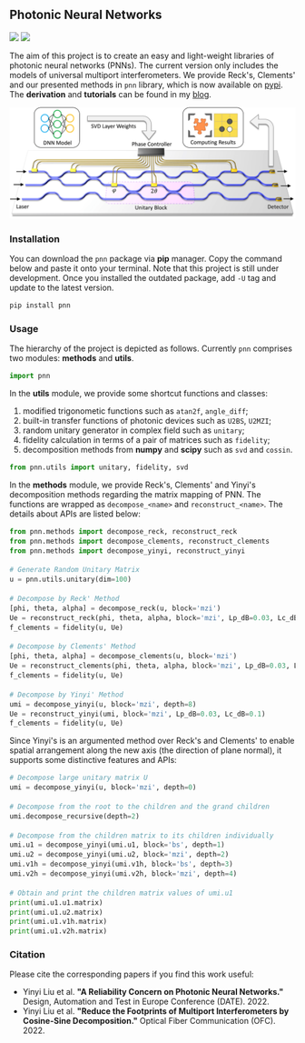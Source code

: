 ## Photonic Neural Networks

![](https://img.shields.io/badge/language-python-brightgreen) ![](https://img.shields.io/badge/release-v0.0.1-blue)

The aim of this project is to create an easy and light-weight libraries of photonic neural networks (PNNs). The current version only includes the models of universal multiport interferometers. We provide Reck's, Clements' and our presented methods in `pnn` library, which is now available on [pypi](https://pypi.org/project/pnn/). The **derivation** and **tutorials** can be found in my [blog](https://blog.liuyinyi.com/tag/d9CF8N7Mg/).

![](https://github.com/LIU-Yinyi/Photonic-Neural-Networks/blob/master/media/pnn-schematic.png)


### Installation
You can download the `pnn` package via **pip** manager. Copy the command below and paste it onto your terminal. Note that this project is still under development. Once you installed the outdated package, add `-U` tag and update to the latest version.

```bash
pip install pnn
```


### Usage
The hierarchy of the project is depicted as follows. Currently `pnn` comprises two modules: **methods** and **utils**. 

```python
import pnn
```

In the **utils** module, we provide some shortcut functions and classes:

1. modified trigonometic functions such as `atan2f`, `angle_diff`;
2. built-in transfer functions of photonic devices such as `U2BS`, `U2MZI`;
3. random unitary generator in complex field such as `unitary`;
4. fidelity calculation in terms of a pair of matrices such as `fidelity`;
5. decomposition methods from **numpy** and **scipy** such as `svd` and `cossin`.

```python
from pnn.utils import unitary, fidelity, svd
``` 


In the **methods** module, we provide Reck's, Clements' and Yinyi's decomposition methods regarding the matrix mapping of PNN. The functions are wrapped as `decompose_<name>` and `reconstruct_<name>`. The details about APIs are listed below:

```python
from pnn.methods import decompose_reck, reconstruct_reck
from pnn.methods import decompose_clements, reconstruct_clements
from pnn.methods import decompose_yinyi, reconstruct_yinyi

# Generate Random Unitary Matrix
u = pnn.utils.unitary(dim=100)

# Decompose by Reck' Method
[phi, theta, alpha] = decompose_reck(u, block='mzi')
Ue = reconstruct_reck(phi, theta, alpha, block='mzi', Lp_dB=0.03, Lc_dB=0.1)
f_clements = fidelity(u, Ue)

# Decompose by Clements' Method
[phi, theta, alpha] = decompose_clements(u, block='mzi')
Ue = reconstruct_clements(phi, theta, alpha, block='mzi', Lp_dB=0.03, Lc_dB=0.1)
f_clements = fidelity(u, Ue)

# Decompose by Yinyi' Method
umi = decompose_yinyi(u, block='mzi', depth=8)
Ue = reconstruct_yinyi(umi, block='mzi', Lp_dB=0.03, Lc_dB=0.1)
f_clements = fidelity(u, Ue)
```

Since Yinyi's is an argumented method over Reck's and Clements' to enable spatial arrangement along the new axis (the direction of plane normal), it supports some distinctive features and APIs:

```python
# Decompose large unitary matrix U
umi = decompose_yinyi(u, block='mzi', depth=0)

# Decompose from the root to the children and the grand children
umi.decompose_recursive(depth=2)

# Decompose from the children matrix to its children individually
umi.u1 = decompose_yinyi(umi.u1, block='bs', depth=1)
umi.u2 = decompose_yinyi(umi.u2, block='mzi', depth=2)
umi.v1h = decompose_yinyi(umi.v1h, block='bs', depth=3)
umi.v2h = decompose_yinyi(umi.v2h, block='mzi', depth=4)

# Obtain and print the children matrix values of umi.u1
print(umi.u1.u1.matrix)
print(umi.u1.u2.matrix)
print(umi.u1.v1h.matrix)
print(umi.u1.v2h.matrix)
```


### Citation
Please cite the corresponding papers if you find this work useful:

- Yinyi Liu et al. **"A Reliability Concern on Photonic Neural Networks."** Design, Automation and Test in Europe Conference (DATE). 2022.
- Yinyi Liu et al. **"Reduce the Footprints of Multiport Interferometers by Cosine-Sine Decomposition."** Optical Fiber Communication (OFC). 2022.
